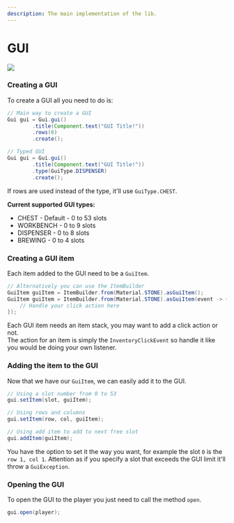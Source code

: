 ```yaml
---
description: The main implementation of the lib.
---
```


# GUI

![](../../.gitbook/assets/screenshot_8.png)

### Creating a GUI

To create a GUI all you need to do is:

```java
// Main way to create a GUI
Gui gui = Gui.gui()
        .title(Component.text("GUI Title!"))
        .rows(6)
        .create();

// Typed GUI
Gui gui = Gui.gui()
        .title(Component.text("GUI Title!"))
        .type(GuiType.DISPENSER)
        .create();
```

If rows are used instead of the type, it'll use `GuiType.CHEST`.

**Current supported GUI types:**

* CHEST - Default - 0 to 53 slots
* WORKBENCH - 0 to 9 slots
* DISPENSER - 0 to 8 slots
* BREWING - 0 to 4 slots

### Creating a GUI item

Each item added to the GUI need to be a `GuiItem`.

```java
// Alternatively you can use the ItemBuilder
GuiItem guiItem = ItemBuilder.from(Material.STONE).asGuiItem();
GuiItem guiItem = ItemBuilder.from(Material.STONE).asGuiItem(event -> {
    // Handle your click action here
});
```

Each GUI item needs an item stack, you may want to add a click action or not.  
The action for an item is simply the `InventoryClickEvent` so handle it like you would be doing your own listener.

### Adding the item to the GUI

Now that we have our `GuiItem`, we can easily add it to the GUI.

```java
// Using a slot number from 0 to 53
gui.setItem(slot, guiItem);

// Using rows and columns
gui.setItem(row, col, guiItem);

// Using add item to add to next free slot
gui.addItem(guiItem);
```

You have the option to set it the way you want, for example the slot `0` is the `row 1, col 1`. Attention as if you specify a slot that exceeds the GUI limit it'll throw a `GuiException`.

### Opening the GUI

To open the GUI to the player you just need to call the method `open`.

```java
gui.open(player);
```

